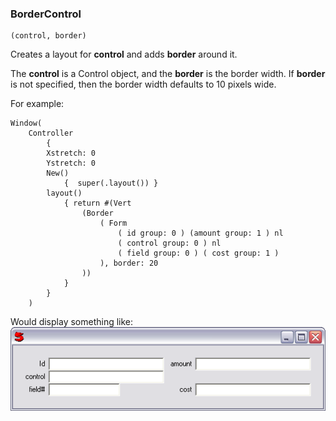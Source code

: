 ### BorderControl

``` suneido
(control, border)
```

Creates a layout for **control** and adds **border** around it.

The **control** is a Control object, and the **border** is the border width.  If **border** is not specified, then the border width defaults to 10 pixels wide.

For example:

``` suneido
Window(
    Controller
        {
        Xstretch: 0
        Ystretch: 0
        New()
            {  super(.layout()) }
        layout()
            { return #(Vert
                (Border 
                    ( Form
                        ( id group: 0 ) (amount group: 1 ) nl
                        ( control group: 0 ) nl
                        ( field group: 0 ) ( cost group: 1 )
                    ), border: 20
                ))
            }
        }
    )
```

Would display something like:
![](<../../res/bordercontrol.png>)